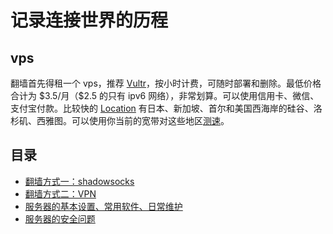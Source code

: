 # 记录连接世界的历程

## vps

翻墙首先得租一个 vps，推荐 [Vultr](https://www.vultr.com/?ref=6960892)，按小时计费，可随时部署和删除。最低价格合计为 \$3.5/月（\$2.5 的只有 ipv6 网络），非常划算。可以使用信用卡、微信、支付宝付款。比较快的 [Location](https://www.vultr.com/locations/) 有日本、新加坡、首尔和美国西海岸的硅谷、洛杉矶、西雅图。可以使用你当前的宽带对这些地区[测速](https://www.vultr.com/resources/faq/#downloadspeedtests)。  

## 目录

- [翻墙方式一：shadowsocks](https://github.com/Huang-Libo/Internet/blob/master/shadowsocks.md)
- [翻墙方式二：VPN](https://github.com/Huang-Libo/Internet/blob/master/vpn.md)
- [服务器的基本设置、常用软件、日常维护](https://github.com/Huang-Libo/Internet/blob/master/server.md )
- [服务器的安全问题](https://github.com/Huang-Libo/Internet/blob/master/server-security.md)

